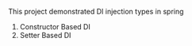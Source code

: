 This project demonstrated DI injection types in spring 
1. Constructor Based DI 
2. Setter Based DI 